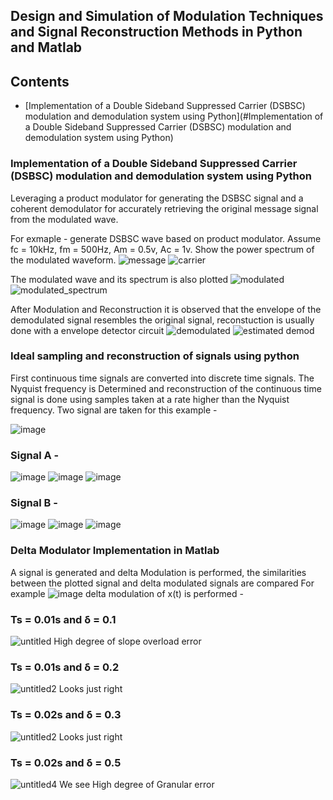 ## Design and Simulation of Modulation Techniques and Signal Reconstruction Methods in Python and Matlab

## Contents 
- [Implementation of a Double Sideband Suppressed Carrier (DSBSC) modulation and demodulation system using Python](#Implementation of a Double Sideband Suppressed Carrier (DSBSC) modulation and demodulation system using Python)

### Implementation of a Double Sideband Suppressed Carrier (DSBSC) modulation and demodulation system using Python
Leveraging a product modulator for generating the DSBSC signal and a coherent demodulator for accurately retrieving the original message signal from the modulated wave.

For exmaple - generate DSBSC wave based on product modulator. Assume fc = 10kHz, fm = 500Hz, Am = 0.5v, Ac = 1v. Show the power spectrum of the modulated waveform.
![message](https://github.com/user-attachments/assets/ce72d8d7-2eb8-493d-b8b6-bbc710cee911)
![carrier](https://github.com/user-attachments/assets/474ba050-e0dd-4ff5-a5e0-83d270982cad)

The modulated wave and its spectrum is also plotted
![modulated](https://github.com/user-attachments/assets/5a48c6aa-8656-4a86-85b3-126f9dba654b)
![modulated_spectrum](https://github.com/user-attachments/assets/6a5bf865-4928-4104-8ff7-20359509d6b8)

After Modulation and Reconstruction it is observed that the envelope of the demodulated signal resembles the original signal, reconstuction is usually done with a envelope detector circuit
![demodulated](https://github.com/user-attachments/assets/8d2860a6-4aaf-4ee3-8e15-a36b86ae89f9)
![estimated demod](https://github.com/user-attachments/assets/7e47f564-f7c2-4aa8-aea2-f05b431773c3)


### Ideal sampling and reconstruction of signals using python
First continuous time signals are converted into discrete time signals. The Nyquist frequency is Determined and reconstruction of the continuous time signal is done using samples taken at a rate higher than the Nyquist frequency. 
Two signal are taken for this example - 

![image](https://github.com/user-attachments/assets/607e1d1f-9b1b-4514-8f83-6656a2b9ef81)

### Signal A - 
![image](https://github.com/user-attachments/assets/97469d53-7464-40c8-9ea1-a43089dd00a0)
![image](https://github.com/user-attachments/assets/d2ca4610-711d-44a3-8416-7c8a71a03280)
![image](https://github.com/user-attachments/assets/a325af44-0dd9-4fb2-8704-def50c4f1338)

### Signal B - 

![image](https://github.com/user-attachments/assets/ed0fdab8-241c-4671-ab37-8925585dfabd)
![image](https://github.com/user-attachments/assets/3a2e1c62-4351-42f9-b2f3-c783afd0dd65)
![image](https://github.com/user-attachments/assets/434c928b-08a6-4d06-8533-dee46c655ea3)


### Delta Modulator Implementation in Matlab
A signal is generated and delta Modulation is performed, the similarities between the plotted signal and delta modulated signals are compared
For example
![image](https://github.com/user-attachments/assets/3fe8d976-2caa-4cd6-8a71-2fbaba471e65)
delta modulation of x(t) is performed - 
### Ts = 0.01s and δ = 0.1
![untitled](https://github.com/user-attachments/assets/7bd433a8-40d1-4979-a7b6-4c522aef7a9a)
High degree of slope overload error

### Ts = 0.01s and δ = 0.2
![untitled2](https://github.com/user-attachments/assets/737af64a-122f-455d-926d-8f7645eceaec)
Looks just right

### Ts = 0.02s and δ = 0.3
![untitled2](https://github.com/user-attachments/assets/67cd527d-8de9-4ccf-9a04-8aad1b1e1d51)
Looks just right

### Ts = 0.02s and δ = 0.5
![untitled4](https://github.com/user-attachments/assets/af90781d-962e-4cba-b588-198d3f4ef12d)
We see High degree of Granular error

